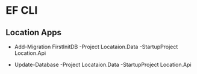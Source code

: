 # EF CLI


## Location Apps

- Add-Migration FirstInitDB -Project Locataion.Data -StartupProject Location.Api

- Update-Database -Project Locataion.Data -StartupProject Location.Api